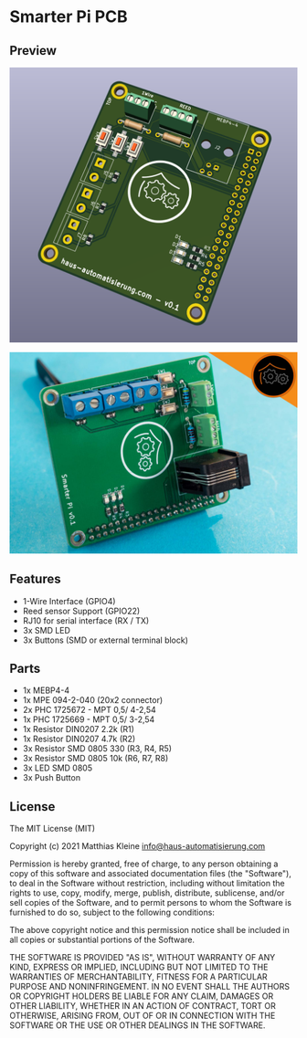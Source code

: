 # Smarter Pi PCB

## Preview

![PCB Preview](https://raw.githubusercontent.com/klein0r/pcb-smarter-pi/master/preview.png)

![PCB Photo](https://raw.githubusercontent.com/klein0r/pcb-smarter-pi/master/previewReal.jpg)

## Features

- 1-Wire Interface (GPIO4)
- Reed sensor Support (GPIO22)
- RJ10 for serial interface (RX / TX)
- 3x SMD LED
- 3x Buttons (SMD or external terminal block)

## Parts

- 1x MEBP4-4
- 1x MPE 094-2-040 (20x2 connector)
- 2x PHC 1725672 - MPT 0,5/ 4-2,54
- 1x PHC 1725669 - MPT 0,5/ 3-2,54
- 1x Resistor DIN0207 2.2k (R1)
- 1x Resistor DIN0207 4.7k (R2)
- 3x Resistor SMD 0805 330 (R3, R4, R5)
- 3x Resistor SMD 0805 10k (R6, R7, R8)
- 3x LED SMD 0805
- 3x Push Button

## License

The MIT License (MIT)

Copyright (c) 2021 Matthias Kleine <info@haus-automatisierung.com>

Permission is hereby granted, free of charge, to any person obtaining a copy
of this software and associated documentation files (the "Software"), to deal
in the Software without restriction, including without limitation the rights
to use, copy, modify, merge, publish, distribute, sublicense, and/or sell
copies of the Software, and to permit persons to whom the Software is
furnished to do so, subject to the following conditions:

The above copyright notice and this permission notice shall be included in
all copies or substantial portions of the Software.

THE SOFTWARE IS PROVIDED "AS IS", WITHOUT WARRANTY OF ANY KIND, EXPRESS OR
IMPLIED, INCLUDING BUT NOT LIMITED TO THE WARRANTIES OF MERCHANTABILITY,
FITNESS FOR A PARTICULAR PURPOSE AND NONINFRINGEMENT. IN NO EVENT SHALL THE
AUTHORS OR COPYRIGHT HOLDERS BE LIABLE FOR ANY CLAIM, DAMAGES OR OTHER
LIABILITY, WHETHER IN AN ACTION OF CONTRACT, TORT OR OTHERWISE, ARISING FROM,
OUT OF OR IN CONNECTION WITH THE SOFTWARE OR THE USE OR OTHER DEALINGS IN
THE SOFTWARE.
